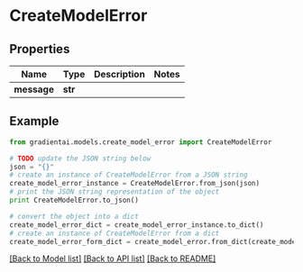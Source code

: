 # CreateModelError


## Properties
Name | Type | Description | Notes
------------ | ------------- | ------------- | -------------
**message** | **str** |  | 

## Example

```python
from gradientai.models.create_model_error import CreateModelError

# TODO update the JSON string below
json = "{}"
# create an instance of CreateModelError from a JSON string
create_model_error_instance = CreateModelError.from_json(json)
# print the JSON string representation of the object
print CreateModelError.to_json()

# convert the object into a dict
create_model_error_dict = create_model_error_instance.to_dict()
# create an instance of CreateModelError from a dict
create_model_error_form_dict = create_model_error.from_dict(create_model_error_dict)
```
[[Back to Model list]](../README.md#documentation-for-models) [[Back to API list]](../README.md#documentation-for-api-endpoints) [[Back to README]](../README.md)


